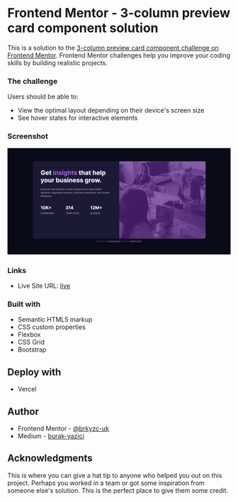 # Frontend Mentor - 3-column preview card component solution

This is a solution to the [3-column preview card component challenge on Frontend Mentor](https://www.frontendmentor.io/challenges/3column-preview-card-component-pH92eAR2-). Frontend Mentor challenges help you improve your coding skills by building realistic projects. 


### The challenge

Users should be able to:

- View the optimal layout depending on their device's screen size
- See hover states for interactive elements

### Screenshot

![](./background.png)


### Links

- Live Site URL: [live](https://stats-preview-card-component-bootstrap.vercel.app/)


### Built with

- Semantic HTML5 markup
- CSS custom properties
- Flexbox
- CSS Grid
- Bootstrap

## Deploy with

- Vercel


## Author


- Frontend Mentor - [@brkyzc-uk](https://www.frontendmentor.io/profile/brkyzc-uk)
- Medium - [burak-yazici](https://burak-yazici.medium.com/)


## Acknowledgments

This is where you can give a hat tip to anyone who helped you out on this project. Perhaps you worked in a team or got some inspiration from someone else's solution. This is the perfect place to give them some credit.
